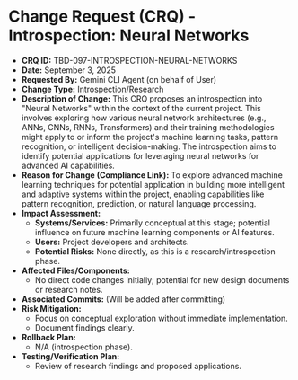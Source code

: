 # Change Request (CRQ) - Introspection: Neural Networks

*   **CRQ ID:** TBD-097-INTROSPECTION-NEURAL-NETWORKS
*   **Date:** September 3, 2025
*   **Requested By:** Gemini CLI Agent (on behalf of User)
*   **Change Type:** Introspection/Research
*   **Description of Change:**
    This CRQ proposes an introspection into "Neural Networks" within the context of the current project. This involves exploring how various neural network architectures (e.g., ANNs, CNNs, RNNs, Transformers) and their training methodologies might apply to or inform the project's machine learning tasks, pattern recognition, or intelligent decision-making. The introspection aims to identify potential applications for leveraging neural networks for advanced AI capabilities.
*   **Reason for Change (Compliance Link):**
    To explore advanced machine learning techniques for potential application in building more intelligent and adaptive systems within the project, enabling capabilities like pattern recognition, prediction, or natural language processing.
*   **Impact Assessment:**
    *   **Systems/Services:** Primarily conceptual at this stage; potential influence on future machine learning components or AI features.
    *   **Users:** Project developers and architects.
    *   **Potential Risks:** None directly, as this is a research/introspection phase.
*   **Affected Files/Components:**
    *   No direct code changes initially; potential for new design documents or research notes.
*   **Associated Commits:** (Will be added after committing)
*   **Risk Mitigation:**
    *   Focus on conceptual exploration without immediate implementation.
    *   Document findings clearly.
*   **Rollback Plan:**
    *   N/A (introspection phase).
*   **Testing/Verification Plan:**
    *   Review of research findings and proposed applications.
